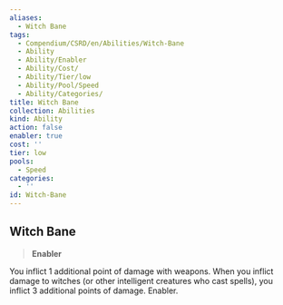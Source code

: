 ```yaml
---
aliases:
  - Witch Bane
tags:
  - Compendium/CSRD/en/Abilities/Witch-Bane
  - Ability
  - Ability/Enabler
  - Ability/Cost/
  - Ability/Tier/low
  - Ability/Pool/Speed
  - Ability/Categories/
title: Witch Bane
collection: Abilities
kind: Ability
action: false
enabler: true
cost: ''
tier: low
pools:
  - Speed
categories:
  - ''
id: Witch-Bane
---
```

## Witch Bane                                                       
>**Enabler**    
    
You inflict 1 additional point of damage with weapons. When you inflict damage to witches (or other intelligent creatures who cast spells), you inflict 3 additional points of damage. Enabler.  
